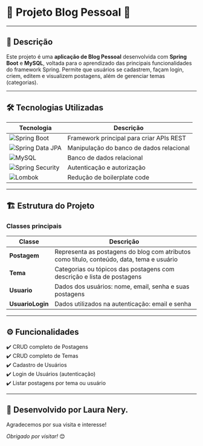 # 🌟 Projeto Blog Pessoal 🌟

---

## 📖 Descrição

Este projeto é uma **aplicação de Blog Pessoal** desenvolvida com **Spring Boot** e **MySQL**, voltada para o aprendizado das principais funcionalidades do framework Spring. Permite que usuários se cadastrem, façam login, criem, editem e visualizem postagens, além de gerenciar temas (categorias).

---

## 🛠 Tecnologias Utilizadas

| Tecnologia             | Descrição                                              |
|------------------------|--------------------------------------------------------|
| ![Spring Boot](https://img.shields.io/badge/Spring%20Boot-6DB33F?logo=spring&logoColor=white) | Framework principal para criar APIs REST             |
| ![Spring Data JPA](https://img.shields.io/badge/Spring%20Data%20JPA-6DB33F?logo=spring&logoColor=white) | Manipulação do banco de dados relacional             |
| ![MySQL](https://img.shields.io/badge/MySQL-4479A1?logo=mysql&logoColor=white) | Banco de dados relacional                            |
| ![Spring Security](https://img.shields.io/badge/Spring%20Security-6DB33F?logo=spring&logoColor=white) | Autenticação e autorização                          |
| ![Lombok](https://img.shields.io/badge/Lombok-000000?logo=lombok&logoColor=white) | Redução de boilerplate code                         |

---

## 🏗️ Estrutura do Projeto

### Classes principais

| Classe          | Descrição                                                                                     |
|-----------------|------------------------------------------------------------------------------------------------|
| **Postagem**    | Representa as postagens do blog com atributos como título, conteúdo, data, tema e usuário     |
| **Tema**        | Categorias ou tópicos das postagens com descrição e lista de postagens                     |
| **Usuario**     | Dados dos usuários: nome, email, senha e suas postagens                                    |
| **UsuarioLogin**| Dados utilizados na autenticação: email e senha                                              |

---

## ⚙️ Funcionalidades

✔️ CRUD completo de Postagens  
✔️ CRUD completo de Temas  
✔️ Cadastro de Usuários  
✔️ Login de Usuários (autenticação)  
✔️ Listar postagens por tema ou usuário  

---


## 📝 Desenvolvido por **Laura Nery**.  
Agradecemos por sua visita e interesse!


*Obrigado por visitar!* 😊

